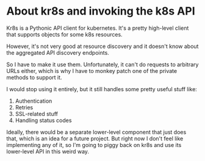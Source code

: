 # About kr8s and invoking the k8s API

Kr8s is a Pythonic API client for kubernetes. It's a pretty high-level client that
supports objects for some k8s resources.

However, it's not very good at resource discovery and it doesn't know about the
aggregated API discovery endpoints.

So I have to make it use them. Unfortunately, it can't do requests to arbitrary URLs
either, which is why I have to monkey patch one of the private methods to support it.

I would stop using it entirely, but it still handles some pretty useful stuff like:

1. Authentication
2. Retries
3. SSL-related stuff
4. Handling status codes

Ideally, there would be a separate lower-level component that just does that, which is an
idea for a future project. But right now I don't feel like implementing any of it,
so I'm going to piggy back on kr8s and use its lower-level API in this weird way.
